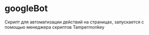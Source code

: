 # googleBot
Скрипт для автоматизации действий на страницах, запускается с помощью менеджера скриптов Tampermonkey
